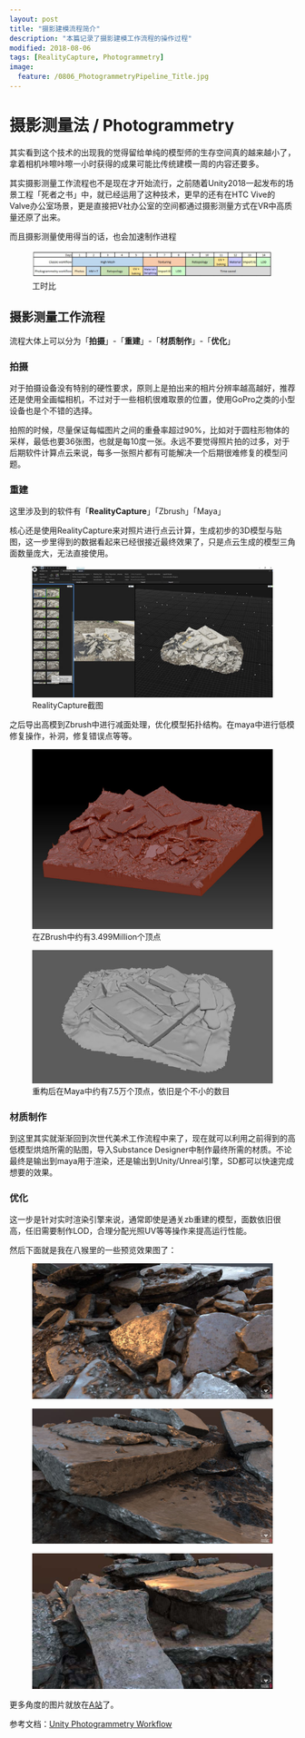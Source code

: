 ```yaml
---
layout: post
title: "摄影建模流程简介"
description: "本篇记录了摄影建模工作流程的操作过程"
modified: 2018-08-06
tags: [RealityCapture, Photogrammetry]
image:
  feature: /0806_PhotogrammetryPipeline_Title.jpg
---
```


# 摄影测量法 / Photogrammetry

其实看到这个技术的出现我的觉得留给单纯的模型师的生存空间真的越来越小了，拿着相机咔嚓咔嚓一小时获得的成果可能比传统建模一周的内容还要多。

其实摄影测量工作流程也不是现在才开始流行，之前随着Unity2018一起发布的场景工程「死者之书」中，就已经运用了这种技术，更早的还有在HTC Vive的Valve办公室场景，更是直接把V社办公室的空间都通过摄影测量方式在VR中高质量还原了出来。

而且摄影测量使用得当的话，也会加速制作进程

<figure>
 <img src="/images/0806_PhotogrammetryWorkCost.jpg" alt="">
 <figcaption>工时比</figcaption>
</figure>

## 摄影测量工作流程

流程大体上可以分为「**拍摄**」-「**重建**」-「**材质制作**」-「**优化**」

### 拍摄

对于拍摄设备没有特别的硬性要求，原则上是拍出来的相片分辨率越高越好，推荐还是使用全画幅相机，不过对于一些相机很难取景的位置，使用GoPro之类的小型设备也是个不错的选择。

拍照的时候，尽量保证每幅图片之间的重叠率超过90%，比如对于圆柱形物体的采样，最低也要36张图，也就是每10度一张。永远不要觉得照片拍的过多，对于后期软件计算点云来说，每多一张照片都有可能解决一个后期很难修复的模型问题。

### 重建

这里涉及到的软件有「**RealityCapture**」「Zbrush」「Maya」

核心还是使用RealityCapture来对照片进行点云计算，生成初步的3D模型与贴图，这一步里得到的数据看起来已经很接近最终效果了，只是点云生成的模型三角面数量庞大，无法直接使用。

<figure>
 <a href="/images/0806_Photogrammetry_RealityCapture_full.jpg"><img src="/images/0806_Photogrammetry_RealityCapture_mini.jpg" alt=""></a>
 <figcaption>RealityCapture截图</figcaption>
</figure>

之后导出高模到Zbrush中进行减面处理，优化模型拓扑结构。在maya中进行低模修复操作，补洞，修复错误点等等。

<figure>
 <a href="/images/0806_Photogrammetry_ZBrush_full.jpg"><img src="/images/0806_Photogrammetry_ZBrush_mini.jpg" alt=""></a>
 <figcaption>在ZBrush中约有3.499Million个顶点</figcaption>
</figure>

<figure>
 <a href="/images/0806_Photogrammetry_Maya_full.jpg"><img src="/images/0806_Photogrammetry_Maya_mini.jpg" alt=""></a>
 <figcaption>重构后在Maya中约有7.5万个顶点，依旧是个不小的数目</figcaption>
</figure>

### 材质制作

到这里其实就渐渐回到次世代美术工作流程中来了，现在就可以利用之前得到的高低模型烘焙所需的贴图，导入Substance Designer中制作最终所需的材质。不论最终是输出到maya用于渲染，还是输出到Unity/Unreal引擎，SD都可以快速完成想要的效果。

### 优化

这一步是针对实时渲染引擎来说，通常即使是通关zb重建的模型，面数依旧很高，任旧需要制作LOD，合理分配光照UV等等操作来提高运行性能。

然后下面就是我在八猴里的一些预览效果图了：

<figure>
 <a href="/images/0806_PhotogrammetryPipeline_Title.jpg"><img src="/images/0806_PhotogrammetryPipeline_mini.jpg" alt=""></a>
</figure>

<figure>
 <a href="/images/0806_Photogrammetry_Show2_full.jpg"><img src="/images/0806_Photogrammetry_Show2_mini.jpg" alt=""></a>
</figure>

<figure>
 <a href="/images/0806_Photogrammetry_Show3_full.jpg"><img src="/images/0806_Photogrammetry_Show3_mini.jpg" alt=""></a>
</figure>

更多角度的图片就放在[A站](https://www.artstation.com/artwork/x8Jr1)了。

参考文档：[Unity Photogrammetry Workflow](https://unity3d.com/files/solutions/photogrammetry/Unity-Photogrammetry-Workflow_2017-07_v2.pdf)